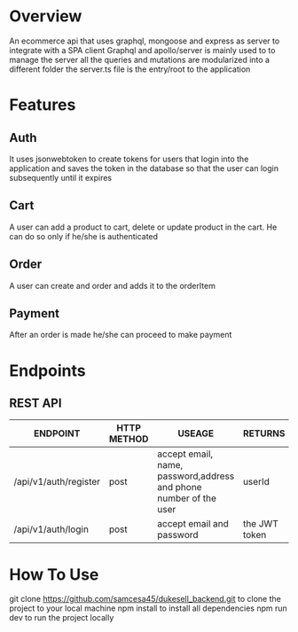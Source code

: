 # Overview
An ecommerce api that uses graphql, mongoose and express as server to integrate with a SPA client
Graphql and apollo/server is mainly used to to manage the server all the queries and mutations are modularized into a different folder
the server.ts file is the entry/root to the application
# Features
## Auth
It uses jsonwebtoken to create tokens for users that login into the application and saves the token in the database so that the user can login subsequently until it expires
## Cart
A user can add a product to cart, delete or update product in the cart. He can do so only if he/she is authenticated
## Order
A user can create and order and adds it to the orderItem
## Payment
After an order is made he/she can proceed to make payment

# Endpoints
## REST API


| ENDPOINT  | HTTP METHOD | USEAGE | RETURNS
| ------------- | ------------- | ------------- | ------------- |  
| /api/v1/auth/register  | post  | accept email, name, password,address and phone number of the user | userId
| /api/v1/auth/login | post | accept email and password | the JWT token



# How To Use
git clone https://github.com/samcesa45/dukesell_backend.git to clone the project to your local machine
npm install to install all dependencies
npm run dev to run the project locally
